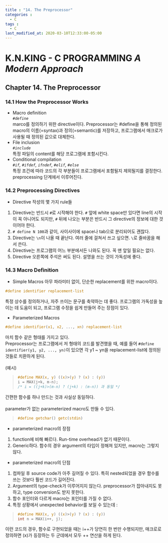 ```yaml
---
title : "14. The Preprocessor"
categories : 
  - C
tags :
  - C
last_modified_at: 2020-03-10T12:33:00-05:00
---
```

# K.N.KING - C PROGRAMMING *A Modern Approach*
## Chapter 14. The Preprocessor
### 14.1 How the Preprocessor Works
- Macro definition<br />
_```#define```_ <br />
marco를 정의하기 위한 directive이다. Preprocessor는 \#define을 통해 정의된 macro의 이름(=syntax)과 정의(=semantic)를 저장하고, 프로그램에서 매크로가 사용될 때 정의된 값으로 대체한다. <br />
- File inclusion<br />
_```#include```_ <br />
특정 파일의 content를 해당 프로그램에 포함시킨다. <br/>
- Conditional compilation<br />
_```#if```, ```#ifdef```, ```ifndef```, ```#elif```, ```#else```_<br />
특정 조건에 따라 코드의 각 부분들이 프로그램에서 포함될지 제외될지를 결정한다. preprocessing 단계에서 이루어진다.
### 14.2 Preprocessing Directives
- Directive 작성의 몇 가지 rule들
1. Directive는 반드시 ```#```로 시작해야 한다. ```#``` 앞에 white space만 있다면 line의 시작이 꼭 아니어도 되지만, 
```#``` 뒤에 나오는 부분은 반드시 그 directive의 정보에 대한 것이어야 한다.
2. ```# define N 100```과 같이, 사이사이에 space나 tab으로 분리되어도 괜찮다.
3. Directive는 ```\n```이 나올 때 끝난다. 여러 줄에 걸쳐서 쓰고 싶으면. ```\```로 줄바꿈을 해서 쓴다.
4. Directive는 프로그램의 어느 부분에서든 나와도 된다. 꼭 맨 앞일 필요는 없다.
5. Directive 오른쪽에 주석은 써도 된다. 설명을 쓰는 것이 가독성에 좋다.
### 14.3 Macro Definition
- Simple Macros
아무 파라미터 없이, 단순한 replacement를 위한 macro이다.<br />
``` C
#define identifier replacement-list 
```
특정 상수를 정의하거나, 자주 쓰이는 문구를 축약하는 데 좋다. 프로그램의 가독성을 높이는 데 도움이 되고, 프로그램 수정을 쉽게 만들어 주는 장점이 있다.
- Parameterized Macros
``` C
#define identifier(x1, x2, ..., xn) replacement-list
```
마치 함수 같은 형태를 가지고 있다.<br />
Preprocessor는 프로그램에서 저 형태의 코드를 발견했을 때, 예를 들어 ```#define identifier(y1, y2, ..., yn)```이 있으면 각 y1 ~ yn을 replacement-list에 정의된
것들로 치환하게 된다.<br /><br />
(예시)
> ``` C
> #define MAX(x, y) ((x)>(y) ? (x) : (y))
> i = MAX(j+k, m-n);
> /* i = ((j+k)>(m-n) ? (j+k) : (m-n)) 과 동일 */
> ```
간편한 함수를 하나 만드는 것과 사실상 동일하다. <br /> <br />
parameter가 없는 parameterized macro도 만들 수 있다.
> ``` C
> #define getchar() getc(stdin)
> ```
- parameterized macro의 장점
1. function에 비해 빠르다. Run-time overhead가 없기 때문이다.
2. Generic하다. 함수의 경우 argument의 타입이 정해져 있지만, macro는 그렇지 않다.
- parameterized macro의 단점
1. 컴파일 후 source code가 아주 길어질 수 있다. 특히 nested되었을 경우 함수를 쓰는 것보다 훨씬 코드가 길어진다.
2. Argument의 type-check가 이루어지지 않는다. preprocessor가 잡아내지도 못하고, type conversion도 받지 못한다.
3. 함수 포인터와 다르게 macro는 포인터를 가질 수 없다.
4. 특정 상황에서 unexpected behavior를 보일 수 있는데 :
> ``` C
> #define MAX(x, y) ((x)>(y) ? (x) : (y))
> int n = MAX(i++, j); 
> ```
이런 코드의 경우, 함수로 구현되었을 때는 i++가 당연히 한 번만 수행되지만, 매크로로 정의하면 (x)가 등장하는 두 군데에서 모두 ++ 연산을 하게 된다.<br /> 



